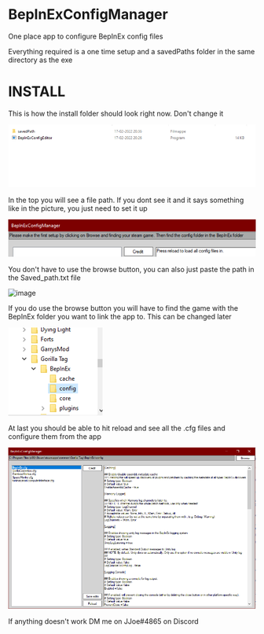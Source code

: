 # BepInExConfigManager
One place app to configure BepInEx config files

Everything required is a one time setup and a savedPaths folder in the same directory as the exe

# INSTALL

This is how the install folder should look right now. Don't change it

![image](assets/images/ForGithub1.png)

In the top you will see a file path. If you dont see it and it says something like in the picture, you just need to set it up

![image](assets/images/ForGithub2.png)

You don't have to use the browse button, you can also just paste the path in the Saved_path.txt file

![image](assets/images/quickImage.png)

If you do use the browse button you will have to find the game with the BepInEx folder you want to link the app to. This can be changed later

![image](assets/images/ForGithub3.png)

At last you should be able to hit reload and see all the .cfg files and configure them from the app

![image](assets/images/ForGithub4.png)

If anything doesn't work DM me on JJoe#4865 on Discord
